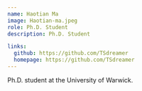 ```yaml
---
name: Haotian Ma
image: Haotian-ma.jpeg
role: Ph.D. Student
description: Ph.D. Student

links:
  github: https://github.com/TSdreamer
  homepage: https://github.com/TSdreamer
---
```


Ph.D. student at the University of Warwick.

